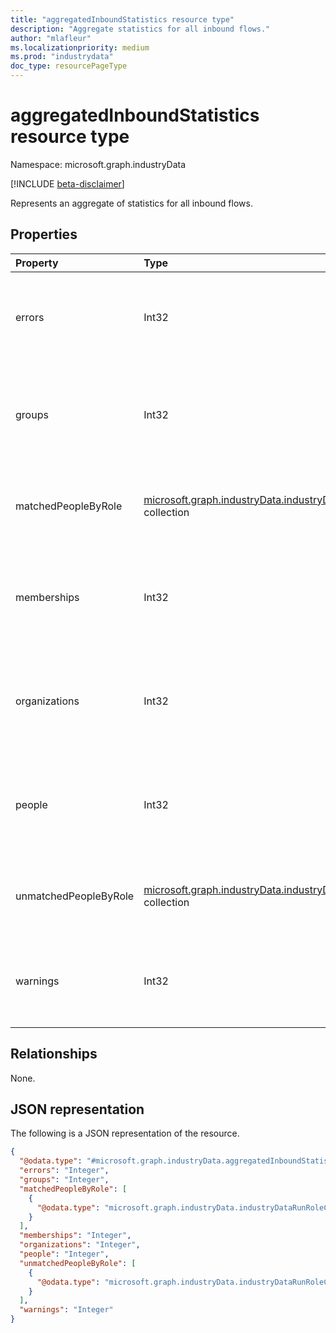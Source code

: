 ```yaml
---
title: "aggregatedInboundStatistics resource type"
description: "Aggregate statistics for all inbound flows."
author: "mlafleur"
ms.localizationpriority: medium
ms.prod: "industrydata"
doc_type: resourcePageType
---
```


# aggregatedInboundStatistics resource type

Namespace: microsoft.graph.industryData

[!INCLUDE [beta-disclaimer](../../includes/beta-disclaimer.md)]

Represents an aggregate of statistics for all inbound flows.

## Properties

| Property              | Type                                                                                                                                  | Description                                                               |
| :-------------------- | :------------------------------------------------------------------------------------------------------------------------------------ | :------------------------------------------------------------------------ |
| errors                | Int32                                                                                                                                 | Aggregate count of errors encountered by activities during this run.      |
| groups                | Int32                                                                                                                                 | Aggregate count of active inbound Groups processed during the run.        |
| matchedPeopleByRole   | [microsoft.graph.industryData.industryDataRunRoleCountMetric](../resources/industrydata-industrydatarunrolecountmetric.md) collection | Aggregate count of active people matched to an AAD user, by role.         |
| memberships           | Int32                                                                                                                                 | Aggregate count of active inbound Memberships processed during the run.   |
| organizations         | Int32                                                                                                                                 | Aggregate count of active inbound Organizations processed during the run. |
| people                | Int32                                                                                                                                 | Aggregate count of active inbound People processed during the run.        |
| unmatchedPeopleByRole | [microsoft.graph.industryData.industryDataRunRoleCountMetric](../resources/industrydata-industrydatarunrolecountmetric.md) collection | Aggregate count of active people not matched to an AAD user, by role.     |
| warnings              | Int32                                                                                                                                 | Aggregate count warnings generated by activities during this run.         |

## Relationships

None.

## JSON representation

The following is a JSON representation of the resource.

<!-- {
  "blockType": "resource",
  "@odata.type": "microsoft.graph.industryData.aggregatedInboundStatistics"
}
-->

```json
{
  "@odata.type": "#microsoft.graph.industryData.aggregatedInboundStatistics",
  "errors": "Integer",
  "groups": "Integer",
  "matchedPeopleByRole": [
    {
      "@odata.type": "microsoft.graph.industryData.industryDataRunRoleCountMetric"
    }
  ],
  "memberships": "Integer",
  "organizations": "Integer",
  "people": "Integer",
  "unmatchedPeopleByRole": [
    {
      "@odata.type": "microsoft.graph.industryData.industryDataRunRoleCountMetric"
    }
  ],
  "warnings": "Integer"
}
```
